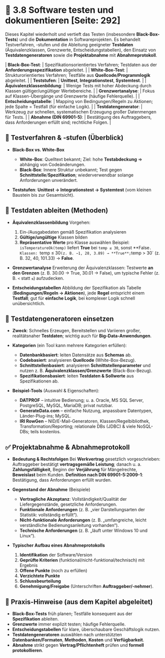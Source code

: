 # 🧪 3.8 Software testen und dokumentieren [Seite: 292]

Dieses Kapitel wiederholt und vertieft das Testen (insbesondere **Black-Box-Tests**) und die **Dokumentation** in Softwareprojekten. Es behandelt Testverfahren, -stufen und die Ableitung geeigneter **Testdaten** (Äquivalenzklassen, Grenzwerte, Entscheidungstabellen), den Einsatz von **Testdatengeneratoren** sowie die **Projektabnahme** mit **Abnahmeprotokoll**. 

| **Black-Box-Test**: | Spezifikationsorientiertes Verfahren; Testdaten aus der **Anforderungsspezifikation** abgeleitet. |
| **White-Box-Test**: | Strukturorientiertes Verfahren; Testfälle aus **Quellcode/Programmlogik** abgeleitet. |
| **Teststufen**: | **Unittest**, **Integrationstest**, **Systemtest**. |
| **Äquivalenzklassenbildung**: | Wenige Tests mit hoher Abdeckung durch Klassen gültiger/ungültiger Wertebereiche. |
| **Grenzwertanalyse**: | Fokus auf Klassen-Übergänge und Grenzwerte (häufige Fehlerquelle). |
| **Entscheidungstabelle**: | Mapping von Bedingungen/Regeln zu Aktionen; jede Spalte = Testfall (für einfache Logik). |
| **Testdatengenerator**: | Werkzeug zur schnellen, systematischen Erzeugung großer Datenmengen für Tests. |
| **Abnahme (DIN 69901-5)**: | Bestätigung des Auftraggebers, dass Anforderungen erfüllt sind; rechtliche Folgen. |

## 🧰 Testverfahren & -stufen (Überblick)

* **Black-Box vs. White-Box**

  * **White-Box**: Quelltext bekannt; Ziel: hohe **Testabdeckung** ⇒ abhängig von Codeänderungen.
  * **Black-Box**: Innere Struktur unbekannt; Test gegen **Schnittstelle**/**Spezifikation**; wiederverwendbar solange Anforderungen unverändert. 
* **Teststufen**: **Unittest → Integrationstest → Systemtest** (vom kleinen Baustein bis zur Gesamtsicht). 

## 🧮 Testdaten ableiten (Methoden)

* **Äquivalenzklassenbildung**
  Vorgehen:

  1. Ein-/Ausgabedaten gemäß Spezifikation analysieren
  2. **Gültige/ungültige** Klassen bilden
  3. **Repräsentative Werte** pro Klasse auswählen
     Beispiel: `isTemperatureOk(temp)` liefert **True** bei `temp ≤ 30`, sonst **False`.  
     Klassen: `temp ≤ 30`(z. B. −1, 28, 3.89) → **True**;`temp > 30` (z. B. 32, 40, 101.33) → **False**. 

* **Grenzwertanalyse**
  Erweiterung der Äquivalenzklassen: Testwerte **an den Grenzen** (z. B. 30.00 → True, 30.01 → False), um typische Fehler (z. B. `<` statt `≤`) aufzudecken. 

* **Entscheidungstabellen**
  Abbildung der Spezifikation als Tabelle (**Bedingungen/Regeln → Aktionen**), jede **Regel** entspricht einem **Testfall**; gut für **einfache Logik**, bei komplexer Logik schnell unübersichtlich. 

## 🧱 Testdatengeneratoren einsetzen

* **Zweck**: Schnelles Erzeugen, Bereitstellen und Variieren großer, realitätsnaher **Testdaten**; wichtig auch für **Big-Data-Anwendungen**. 
* **Kategorien** (ein Tool kann mehrere Kategorien erfüllen):

  * **Datenbankbasiert**: leiten Datensätze aus **Schemas** ab.
  * **Codebasiert**: analysieren **Quellcode** (White-Box-Bezug).
  * **Schnittstellenbasiert**: analysieren **Schnittstellenparameter** und nutzen z. B. **Äquivalenzklassen/Grenzwerte** (Black-Box-Bezug).
  * **Spezifikationsbasiert**: leiten **Testdaten & Sollwerte** aus Spezifikationen ab. 
* **Beispiel-Tools** (Auswahl & Eigenschaften):

  * **DATPROF** – intuitive Bedienung; u. a. Oracle, MS SQL Server, PostgreSQL, MySQL, MariaDB; privat nutzbar.
  * **GenerateData.com** – einfache Nutzung, anpassbare Datentypen, Länder-Plug-ins; MySQL.
  * **IRI RowGen** – NID/E-Mail-Generatoren, Klassen/Regelbibliothek, Transformation/Reporting; relationale DBs (JDBC) & viele NoSQL-DBs; teils kostenlos. 

## ✅ Projektabnahme & Abnahmeprotokoll

* **Bedeutung & Rechtsfolgen**
  Bei **Werkvertrag** gesetzlich vorgeschrieben: Auftraggeber bestätigt **vertragsgemäße Leistung**; danach u. a. **Zahlungsfälligkeit**, Beginn der **Verjährung** für Mängelrechte, **Beweislast** beim Kunden. **Definition nach DIN 69901-5:2009-1**: Bestätigung, dass Anforderungen erfüllt wurden. 
* **Gegenstand der Abnahme** (Beispiele)

  * **Vertragliche Akzeptanz**: Vollständigkeit/Qualität der Liefergegenstände, gesetzliche Anforderungen.
  * **Funktionale Anforderungen** (z. B. „vier Darstellungsarten der Statistik: vollständig erfüllt“).
  * **Nicht-funktionale Anforderungen** (z. B. „umfangreiche, leicht verständliche Bedienungsanleitung vorhanden“).
  * **Technische Anforderungen** (z. B. „läuft unter Windows 10 und Linux“).
* **Typischer Aufbau eines Abnahmeprotokolls**

  1. **Identifikation** der Software/Version
  2. **Geprüfte Kriterien** (funktional/nicht-funktional/technisch) mit Ergebnis
  3. **Offene Punkte** (noch zu erfüllen)
  4. **Verzichtete Punkte**
  5. **Schlussbeurteilung**
  6. **Genehmigung/Freigabe** (Unterschriften **Auftraggeber/-nehmer**). 

## 🧩 Praxis-Hinweise (aus dem Kapitel abgeleitet)

* **Black-Box-Tests** früh planen; Testfälle konsequent aus der **Spezifikation** ableiten. 
* **Grenzwerte** immer explizit testen; häufige Fehlerquelle. 
* **Entscheidungstabellen** für klare, überschaubare Geschäftslogik nutzen. 
* **Testdatengeneratoren** auswählen nach unterstützten **Datenbanken/Formaten**, **Methoden**, **Kosten** und **Verfügbarkeit**. 
* **Abnahme** strikt gegen **Vertrag/Pflichtenheft** prüfen und **formell protokollieren**. 


